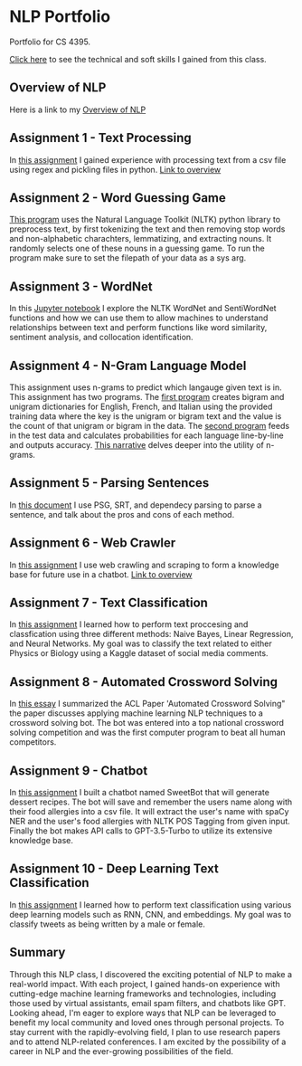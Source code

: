 # NLP Portfolio
Portfolio for CS 4395.

[Click here](https://github.com/TediDika/NLP-Portfolio/blob/main/ResumePage.md) to see the technical and soft skills I gained from this class.

## Overview of NLP
Here is a link to my [Overview of NLP](https://github.com/TediDika/Portfolio/blob/2e020b2ac6798997eac8dca945fe975800562157/Overview%20of%20NLP.pdf)

## Assignment 1 - Text Processing
In [this assignment](https://github.com/TediDika/Portfolio/blob/main/Homework01/Homework1_txd190008.py) I gained experience with processing text from a csv file using regex and pickling files in python. [Link to overview](https://github.com/TediDika/Portfolio/blob/main/Homework01/Overview%20of%20Assignment%201.pdf)

## Assignment 2 - Word Guessing Game
[This program](https://github.com/TediDika/Portfolio/blob/main/Homework02/Homework2_txd190008.py) uses the Natural Language Toolkit (NLTK) python library to preprocess text, by first tokenizing the text and then removing stop words and non-alphabetic charachters, lemmatizing, and extracting nouns. It randomly selects one of these nouns in a guessing game. To run the program make sure to set the filepath of your data as a sys arg.

## Assignment 3 - WordNet
In this [Jupyter notebook](https://github.com/TediDika/NLP-Portfolio/blob/main/Homework03/Homework3.ipynb) I explore the NLTK WordNet and SentiWordNet functions and how we can use them to allow machines to understand relationships between text and perform functions like word similarity, sentiment analysis, and collocation identification.

## Assignment 4 - N-Gram Language Model
This assignment uses n-grams to predict which langauge given text is in. This assignment has two programs. The [first program](https://github.com/TediDika/Portfolio/blob/main/Homework04/program1.py) creates bigram and unigram dictionaries for English, French, and Italian using the provided training data where the key is the unigram or bigram text and the value is the count of that unigram or bigram in the data. The [second program](https://github.com/TediDika/Portfolio/blob/main/Homework04/program2.py) feeds in the test data and calculates probabilities for each language line-by-line and outputs accuracy. [This narrative](https://github.com/TediDika/Portfolio/blob/main/Homework04/Assignment%204%20-%20Narrative.pdf) delves deeper into the utility of n-grams.

## Assignment 5 - Parsing Sentences
In [this document](https://github.com/TediDika/Portfolio/blob/main/Homework05/parsing.pdf) I use PSG, SRT, and dependecy parsing to parse a sentence, and talk about the pros and cons of each method.

## Assignment 6 - Web Crawler
In [this assignment](https://github.com/TediDika/Portfolio/blob/main/Homework06/web_crawler.py) I use web crawling and scraping to form a knowledge base for future use in a chatbot. [Link to overview](https://github.com/TediDika/Portfolio/blob/main/Homework06/Overview%20of%20Assignment6.pdf)

## Assignment 7 - Text Classification
In [this assignment](https://github.com/TediDika/Portfolio/blob/main/Homework07/Assignment7.ipynb) I learned how to perform text proccesing and classfication using three different methods: Naive Bayes, Linear Regression, and Neural Networks. My goal was to classify the text related to either Physics or Biology using a Kaggle dataset of social media comments.

## Assignment 8 - Automated Crossword Solving
In [this essay](https://github.com/TediDika/NLP-Portfolio/blob/main/Homework08/ACL%20Paper%20Summary.pdf) I summarized the ACL Paper 'Automated Crossword Solving" the paper discusses applying machine learning NLP techniques to a crossword solving bot. The bot was entered into a top national crossword solving competition and was the first computer program to beat all human competitors.

## Assignment 9 - Chatbot
In [this assignment](https://github.com/TediDika/NLP-Portfolio/blob/main/Homework09/chatbot.py) I built a chatbot named SweetBot that will generate dessert recipes. The bot will save and remember the users name along with their food allergies into a csv file. It will extract the user's name with spaCy NER and the user's food allergies with NLTK POS Tagging from given input. Finally the bot makes API calls to GPT-3.5-Turbo to utilize its extensive knowledge base.

## Assignment 10 - Deep Learning Text Classification
In [this assignment](https://github.com/TediDika/NLP-Portfolio/blob/main/Homework10/TextClassification2.ipynb) I learned how to perform text classification using various deep learning models such as RNN, CNN, and embeddings. My goal was to classify tweets as being written by a male or female.

## Summary
Through this NLP class, I discovered the exciting potential of NLP to make a real-world impact. With each project, I gained hands-on experience with cutting-edge machine learning frameworks and technologies, including those used by virtual assistants, email spam filters, and chatbots like GPT. Looking ahead, I'm eager to explore ways that NLP can be leveraged to benefit my local community and loved ones through personal projects. To stay current with the rapidly-evolving field, I plan to use research papers and to attend NLP-related conferences. I am excited by the possibility of a career in NLP and the ever-growing possibilities of the field.
